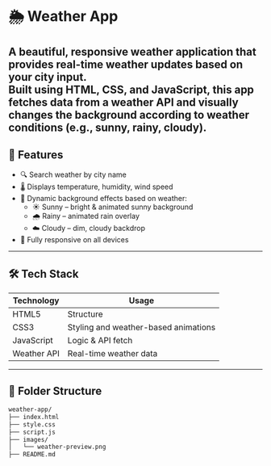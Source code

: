 # 🌦️ Weather App

A beautiful, responsive weather application that provides real-time weather updates based on your city input.  
Built using **HTML**, **CSS**, and **JavaScript**, this app fetches data from a weather API and visually changes the background according to weather conditions (e.g., sunny, rainy, cloudy).
---

## 🚀 Features

- 🔍 Search weather by city name
- 🌡️ Displays temperature, humidity, wind speed
- 🎨 Dynamic background effects based on weather:
  - ☀️ Sunny – bright & animated sunny background
  - 🌧️ Rainy – animated rain overlay
  - ☁️ Cloudy – dim, cloudy backdrop
- 📱 Fully responsive on all devices

---

## 🛠️ Tech Stack

| Technology | Usage         |
|------------|---------------|
| HTML5      | Structure     |
| CSS3       | Styling and weather-based animations |
| JavaScript | Logic & API fetch |
| Weather API | Real-time weather data |

---

## 📂 Folder Structure

```bash
weather-app/
├── index.html
├── style.css
├── script.js
├── images/
│   └── weather-preview.png
├── README.md
